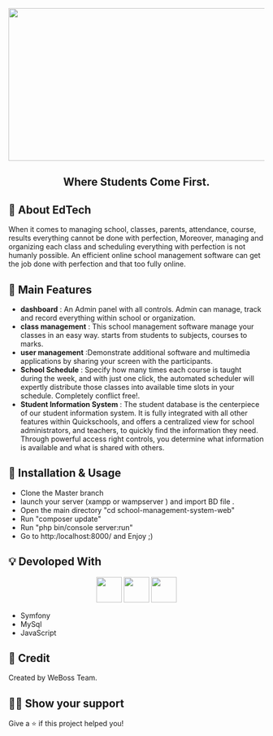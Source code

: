 <!-- Logo -->
<p align="center">
  <a >
    <img height="300" width="600" src="https://www.academyfront.com/images/blog/manage-school2.png">
  </a>
</p>

<!-- Name -->

<h2 align="center" >
  Where Students Come First.
</h2>

<!-- Badges -->
<p align="center">
  
</p>



## :mega: About EdTech

When it comes to managing school, classes, parents, attendance, course, results everything cannot be done with perfection, Moreover, 
managing and organizing each class and scheduling everything with perfection is not humanly possible. An efficient online school management 
software can get the job done with perfection and that too fully online.

## :rocket: Main Features

- **dashboard** : An Admin panel with all controls. Admin can manage, track and record everything within school or organization.
- **class management** : This school management software manage your classes in an easy way. starts from students to subjects, courses to marks.
- **user management** :Demonstrate additional software and multimedia applications by sharing your screen with the participants.
- **School Schedule** : Specify how many times each course is taught during the week, and with just one click, the automated scheduler will expertly distribute those classes into available time slots in your schedule. Completely conflict free!.
- **Student Information System** : The student database is the centerpiece of our student information system. It is fully integrated with all other features within Quickschools, and offers a centralized view for school administrators, and teachers, to quickly find the information they need. Through powerful access right controls, you determine what information is available and what is shared with others.



## :wrench: Installation & Usage

- Clone the Master branch
- launch your server (xampp or wampserver ) and import BD file .
- Open the main directory "cd school-management-system-web"
- Run "composer update"
- Run "php bin/console server:run"
- Go to http:/localhost:8000/ and Enjoy ;)


## :bulb: Devoloped With 

<p align="center">
  <img height="50" src="https://teed.fr/wp-content/uploads/2021/02/symfony.png" />
  <img height="50" src="https://d1.awsstatic.com/asset-repository/products/amazon-rds/1024px-MySQL.ff87215b43fd7292af172e2a5d9b844217262571.png" />
     <img height="50" src="https://upload.wikimedia.org/wikipedia/commons/thumb/9/99/Unofficial_JavaScript_logo_2.svg/1024px-Unofficial_JavaScript_logo_2.svg.png" />


</p>

- Symfony
- MySql 
- JavaScript




## :pencil: Credit

Created by WeBoss Team.




## :man_astronaut: Show your support

Give a ⭐️ if this project helped you!



